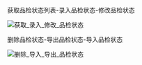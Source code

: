 获取品检状态列表-录入品检状态-修改品检状态

![获取_录入_修改_品检状态](D:\HuaweiMoveData\Users\GuoWenqi\Desktop\品检状态\获取_录入_修改_品检状态.png)

删除品检状态-导出品检状态-导入品检状态

![删除_导入_导出_品检状态](D:\HuaweiMoveData\Users\GuoWenqi\Desktop\品检状态\删除_导入_导出_品检状态.png)

